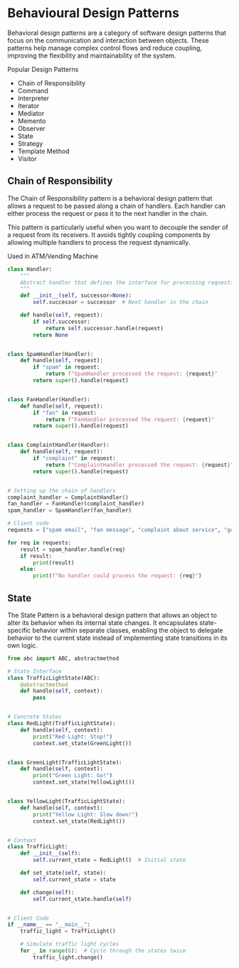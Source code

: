 # Behavioural Design Patterns

Behavioral design patterns are a category of software design patterns that focus on the communication and interaction between objects. These patterns help manage complex control flows and reduce coupling, improving the flexibility and maintainability of the system.

Popular Design Patterns

- Chain of Responsibility
- Command
- Interpreter
- Iterator
- Mediator
- Memento
- Observer
- State
- Strategy
- Template Method
- Visitor


## Chain of Responsibility

The Chain of Responsibility pattern is a behavioral design pattern that allows a request to be passed along a chain of handlers. Each handler can either process the request or pass it to the next handler in the chain.

This pattern is particularly useful when you want to decouple the sender of a request from its receivers. It avoids tightly coupling components by allowing multiple handlers to process the request dynamically.

Used in ATM/Vending Machine

```python
class Handler:
    """
    Abstract handler that defines the interface for processing requests.
    """
    def __init__(self, successor=None):
        self.successor = successor  # Next handler in the chain

    def handle(self, request):
        if self.successor:
            return self.successor.handle(request)
        return None


class SpamHandler(Handler):
    def handle(self, request):
        if "spam" in request:
            return f"SpamHandler processed the request: {request}"
        return super().handle(request)


class FanHandler(Handler):
    def handle(self, request):
        if "fan" in request:
            return f"FanHandler processed the request: {request}"
        return super().handle(request)


class ComplaintHandler(Handler):
    def handle(self, request):
        if "complaint" in request:
            return f"ComplaintHandler processed the request: {request}"
        return super().handle(request)


# Setting up the chain of handlers
complaint_handler = ComplaintHandler()
fan_handler = FanHandler(complaint_handler)
spam_handler = SpamHandler(fan_handler)

# Client code
requests = ["spam email", "fan message", "complaint about service", "general inquiry"]

for req in requests:
    result = spam_handler.handle(req)
    if result:
        print(result)
    else:
        print(f"No handler could process the request: {req}")

```

## State

The State Pattern is a behavioral design pattern that allows an object to alter its behavior when its internal state changes. It encapsulates state-specific behavior within separate classes, enabling the object to delegate behavior to the current state instead of implementing state transitions in its own logic.

```python
from abc import ABC, abstractmethod

# State Interface
class TrafficLightState(ABC):
    @abstractmethod
    def handle(self, context):
        pass


# Concrete States
class RedLight(TrafficLightState):
    def handle(self, context):
        print("Red Light: Stop!")
        context.set_state(GreenLight())


class GreenLight(TrafficLightState):
    def handle(self, context):
        print("Green Light: Go!")
        context.set_state(YellowLight())


class YellowLight(TrafficLightState):
    def handle(self, context):
        print("Yellow Light: Slow down!")
        context.set_state(RedLight())


# Context
class TrafficLight:
    def __init__(self):
        self.current_state = RedLight()  # Initial state

    def set_state(self, state):
        self.current_state = state

    def change(self):
        self.current_state.handle(self)


# Client Code
if __name__ == "__main__":
    traffic_light = TrafficLight()

    # Simulate traffic light cycles
    for _ in range(6):  # Cycle through the states twice
        traffic_light.change()
```

